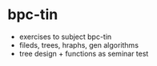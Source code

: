 # bpc-tin
- exercises to subject bpc-tin
- fileds, trees, hraphs, gen algorithms
- tree design + functions as seminar test

